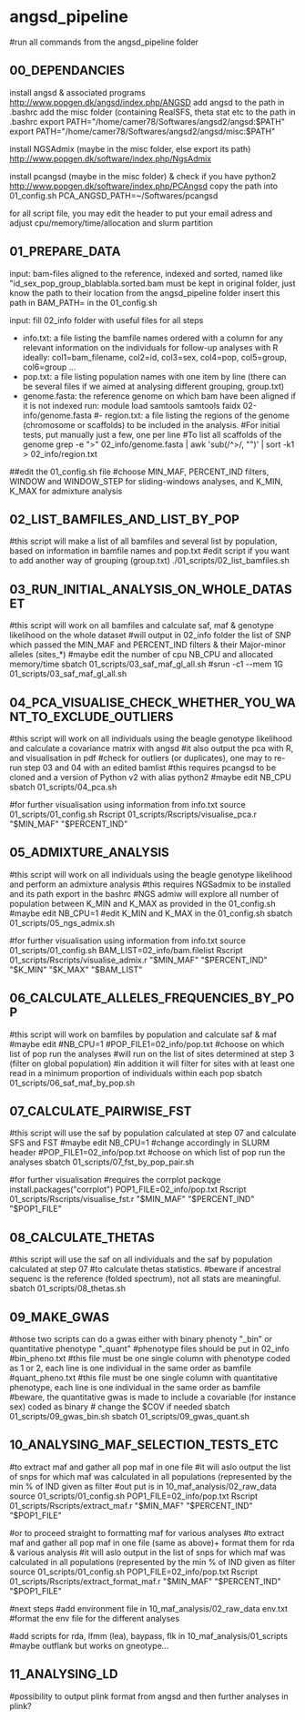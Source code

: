 # angsd_pipeline

#run all commands from the angsd_pipeline folder

## 00_DEPENDANCIES
install angsd & associated programs
http://www.popgen.dk/angsd/index.php/ANGSD
add angsd to the path in .bashrc
add the misc folder (containing RealSFS, theta stat etc to the path in .bashrc
export PATH="/home/camer78/Softwares/angsd2/angsd:$PATH"
export PATH="/home/camer78/Softwares/angsd2/angsd/misc:$PATH"

install NGSAdmix (maybe in the misc folder, else export its path)
http://www.popgen.dk/software/index.php/NgsAdmix

install pcangsd (maybe in the misc folder) & check if you have python2
http://www.popgen.dk/software/index.php/PCAngsd
copy the path into 01_config.sh PCA_ANGSD_PATH=~/Softwares/pcangsd

for all script file, you may edit the header to put your email adress and adjust cpu/memory/time/allocation and slurm partition 

## 01_PREPARE_DATA

input: bam-files
aligned to the reference, indexed and sorted, named like "id_sex_pop_group_blablabla.sorted.bam
must be kept in original folder, just know the path to their location from the angsd_pipeline folder
insert this path in BAM_PATH= in the 01_config.sh

input: fill 02_info folder with useful files for all steps
- info.txt: a file listing the bamfile names ordered  with a column for any relevant information on the individuals
for follow-up analyses with R ideally: col1=bam_filename, col2=id, col3=sex, col4=pop, col5=group, col6=group ...
- pop.txt: a file listing population names with one item by line (there can be several files if we aimed at analysing different grouping, group.txt)
- genome.fasta: the reference genome on which bam have been aligned
if it is not indexed run:
module load samtools
samtools faidx 02-info/genome.fasta
#- region.txt: a file listing the regions of the genome (chromosome or scaffolds) to be included in the analysis.
#For initial tests, put manually just a few, one per line
#To list all scaffolds of the genome
grep -e ">" 02_info/genome.fasta | awk 'sub(/^>/, "")' | sort -k1 > 02_info/region.txt

##edit the 01_config.sh file
#choose MIN_MAF, PERCENT_IND filters, WINDOW and WINDOW_STEP for sliding-windows analyses, and K_MIN, K_MAX for admixture analysis

## 02_LIST_BAMFILES_AND_LIST_BY_POP
#this script will make a list of all bamfiles and several list by population, based on information in bamfile names and pop.txt
#edit script if you want to add another way of grouping (group.txt)
./01_scripts/02_list_bamfiles.sh

## 03_RUN_INITIAL_ANALYSIS_ON_WHOLE_DATASET
#this script will work on all bamfiles and calculate saf, maf & genotype likelihood on the whole dataset
#will output in 02_info folder the list of SNP which passed the MIN_MAF and PERCENT_IND filters & their Major-minor alleles (sites_*)
#maybe edit the number of cpu NB_CPU and allocated memory/time
sbatch 01_scripts/03_saf_maf_gl_all.sh
#srun -c1 --mem 1G 01_scripts/03_saf_maf_gl_all.sh

## 04_PCA_VISUALISE_CHECK_WHETHER_YOU_WANT_TO_EXCLUDE_OUTLIERS
#this script will work on all individuals using the beagle genotype likelihood and calculate a covariance matrix with angsd
#it also output the pca with R, and visualisation in pdf
#check for outliers (or duplicates), one may to re-run step 03 and 04 with an edited bamlist
#this requires pcangsd to be cloned and a version of Python v2 with alias python2
#maybe edit NB_CPU
sbatch 01_scripts/04_pca.sh

#for further visualisation using information from info.txt
source 01_scripts/01_config.sh
Rscript 01_scripts/Rscripts/visualise_pca.r "$MIN_MAF" "$PERCENT_IND"

## 05_ADMIXTURE_ANALYSIS
#this script will work on all individuals using the beagle genotype likelihood and perform an admixture analysis
#this requires NGSadmix to be installed and its path export in the bashrc
#NGS admiw will explore all number of population between K_MIN and K_MAX as provided in the 01_config.sh
#maybe edit NB_CPU=1
#edit K_MIN and K_MAX in the 01_config.sh
sbatch 01_scripts/05_ngs_admix.sh

#for further visualisation using information from info.txt
source 01_scripts/01_config.sh
BAM_LIST=02_info/bam.filelist
Rscript 01_scripts/Rscripts/visualise_admix.r "$MIN_MAF" "$PERCENT_IND" "$K_MIN" "$K_MAX" "$BAM_LIST"

## 06_CALCULATE_ALLELES_FREQUENCIES_BY_POP
#this script will work on bamfiles by population and calculate saf  & maf
#maybe edit
#NB_CPU=1
#POP_FILE1=02_info/pop.txt #choose on which list of pop run the analyses
#will run on the list of sites determined at step 3 (filter on global population)
#in addition it will filter for sites with at least one read in a minimum proportion of individuals within each pop
sbatch 01_scripts/06_saf_maf_by_pop.sh

## 07_CALCULATE_PAIRWISE_FST
#this script will use the saf by population calculated at step 07 and calculate SFS and FST
#maybe edit NB_CPU=1 #change accordingly in SLURM header
#POP_FILE1=02_info/pop.txt #choose on which list of pop run the analyses
sbatch 01_scripts/07_fst_by_pop_pair.sh

#for further visualisation
#requires the corrplot packqge
install.packages("corrplot")
POP1_FILE=02_info/pop.txt
Rscript 01_scripts/Rscripts/visualise_fst.r "$MIN_MAF" "$PERCENT_IND" "$POP1_FILE"

## 08_CALCULATE_THETAS
#this script will use the saf on all individuals and the saf by population calculated at step 07
#to calculate thetas statistics.
#beware if ancestral sequenc is the reference (folded spectrum), not all stats are meaningful.
sbatch 01_scripts/08_thetas.sh

## 09_MAKE_GWAS
#those two scripts can do a gwas either with binary phenoty "_bin" or quantitative phenotype "_quant"
#phenotype files should be put in 02_info
#bin_pheno.txt #this file must be one single column with phenotype coded as 1 or 2, each line is one individual in the same order as bamfile
#quant_pheno.txt #this file must be one single column with quantitative phenotype, each line is one individual in the same order as bamfile
#beware, the quantitative gwas is made to include a covariable (for instance sex) coded as binary # change the $COV if needed
sbatch 01_scripts/09_gwas_bin.sh
sbatch 01_scripts/09_gwas_quant.sh

## 10_ANALYSING_MAF_SELECTION_TESTS_ETC
#to extract maf and gather all pop maf in one file
#it will aslo output the list of snps for which maf was calculated in all populations (represented by the min % of IND given as filter
#out put is in 10_maf_analysis/02_raw_data
source 01_scripts/01_config.sh
POP1_FILE=02_info/pop.txt
Rscript 01_scripts/Rscripts/extract_maf.r "$MIN_MAF" "$PERCENT_IND" "$POP1_FILE"

#or to proceed straight to formatting maf for various analyses
#to extract maf and gather all pop maf in one file (same as above)+ format them for rda & various analysis
#it will aslo output in the list of snps for which maf was calculated in all populations (represented by the min % of IND given as filter
source 01_scripts/01_config.sh
POP1_FILE=02_info/pop.txt
Rscript 01_scripts/Rscripts/extract_format_maf.r "$MIN_MAF" "$PERCENT_IND" "$POP1_FILE"

#next steps
#add environment file in 10_maf_analysis/02_raw_data env.txt
#format the env file for the different analyses

#add scripts for rda, lfmm (lea), baypass, flk in 10_maf_analysis/01_scripts
#maybe outflank but works on gneotype...

## 11_ANALYSING_LD
#possibility to output plink format from angsd and then further analyses in plink?
